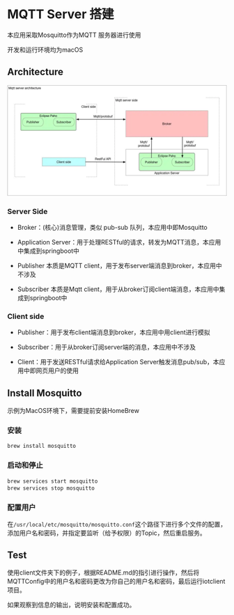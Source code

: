 # MQTT Server 搭建

本应用采取Mosquitto作为MQTT 服务器进行使用

开发和运行环境均为macOS

## Architecture

![MQTT-Arch](./assets/mqtt-arch.png)

### Server Side

- Broker：(核心)消息管理，类似 pub-sub 队列，本应用中即Mosquitto

- Application Server：用于处理RESTful的请求，转发为MQTT消息，本应用中集成到springboot中

- Publisher 本质是MQTT client，用于发布server端消息到broker，本应用中不涉及

- Subscriber 本质是Mqtt client，用于从broker订阅client端消息，本应用中集成到springboot中

### Client side

- Publisher：用于发布client端消息到broker，本应用中用client进行模拟

- Subscriber：用于从broker订阅server端的消息，本应用中不涉及

- Client：用于发送RESTful请求给Application Server触发消息pub/sub，本应用中即网页用户的使用

## Install Mosquitto

示例为MacOS环境下，需要提前安装HomeBrew

### 安装

``` bash
brew install mosquitto
```

### 启动和停止

``` bash
brew services start mosquitto
brew services stop mosquitto
```

### 配置用户

在`/usr/local/etc/mosquitto/mosquitto.conf`这个路径下进行多个文件的配置，添加用户名和密码，并指定要监听（给予权限）的Topic，然后重启服务。

## Test

使用client文件夹下的例子，根据README.md的指引进行操作，然后将MQTTConfig中的用户名和密码更改为你自己的用户名和密码，最后运行iotclient项目。

如果观察到信息的输出，说明安装和配置成功。




